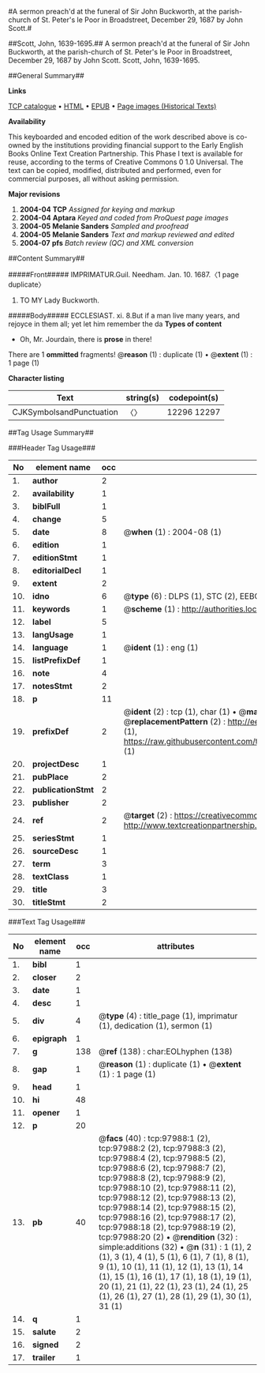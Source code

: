 #A sermon preach'd at the funeral of Sir John Buckworth, at the parish-church of St. Peter's le Poor in Broadstreet, December 29, 1687 by John Scott.#

##Scott, John, 1639-1695.##
A sermon preach'd at the funeral of Sir John Buckworth, at the parish-church of St. Peter's le Poor in Broadstreet, December 29, 1687 by John Scott.
Scott, John, 1639-1695.

##General Summary##

**Links**

[TCP catalogue](http://www.ota.ox.ac.uk/tcp/)  • 
[HTML](http://tei.it.ox.ac.uk/tcp/Texts-HTML/free/A58/A58818.html)  • 
[EPUB](http://tei.it.ox.ac.uk/tcp/Texts-EPUB/free/A58/A58818.epub) • 
[Page images (Historical Texts)](https://data.historicaltexts.jisc.ac.uk/view?pubId=eebo-13142454e&pageId=eebo-13142454e-97988-1)

**Availability**

This keyboarded and encoded edition of the
	       work described above is co-owned by the institutions
	       providing financial support to the Early English Books
	       Online Text Creation Partnership. This Phase I text is
	       available for reuse, according to the terms of Creative
	       Commons 0 1.0 Universal. The text can be copied,
	       modified, distributed and performed, even for
	       commercial purposes, all without asking permission.

**Major revisions**

1. __2004-04__ __TCP__ *Assigned for keying and markup*
1. __2004-04__ __Aptara__ *Keyed and coded from ProQuest page images*
1. __2004-05__ __Melanie Sanders__ *Sampled and proofread*
1. __2004-05__ __Melanie Sanders__ *Text and markup reviewed and edited*
1. __2004-07__ __pfs__ *Batch review (QC) and XML conversion*

##Content Summary##

#####Front#####
IMPRIMATUR.Guil. Needham.
Jan. 10.
1687.〈1 page duplicate〉
1. TO MY
Lady Buckworth.

#####Body#####
ECCLESIAST. xi. 8.But if a man live many years, and rejoyce in
them all; yet let him remember the da
**Types of content**

  * Oh, Mr. Jourdain, there is **prose** in there!

There are 1 **ommitted** fragments! 
 @__reason__ (1) : duplicate (1)  •  @__extent__ (1) : 1 page (1)

**Character listing**


|Text|string(s)|codepoint(s)|
|---|---|---|
|CJKSymbolsandPunctuation|〈〉|12296 12297|

##Tag Usage Summary##

###Header Tag Usage###

|No|element name|occ|attributes|
|---|---|---|---|
|1.|__author__|2||
|2.|__availability__|1||
|3.|__biblFull__|1||
|4.|__change__|5||
|5.|__date__|8| @__when__ (1) : 2004-08 (1)|
|6.|__edition__|1||
|7.|__editionStmt__|1||
|8.|__editorialDecl__|1||
|9.|__extent__|2||
|10.|__idno__|6| @__type__ (6) : DLPS (1), STC (2), EEBO-CITATION (1), OCLC (1), VID (1)|
|11.|__keywords__|1| @__scheme__ (1) : http://authorities.loc.gov/ (1)|
|12.|__label__|5||
|13.|__langUsage__|1||
|14.|__language__|1| @__ident__ (1) : eng (1)|
|15.|__listPrefixDef__|1||
|16.|__note__|4||
|17.|__notesStmt__|2||
|18.|__p__|11||
|19.|__prefixDef__|2| @__ident__ (2) : tcp (1), char (1)  •  @__matchPattern__ (2) : ([0-9\-]+):([0-9IVX]+) (1), (.+) (1)  •  @__replacementPattern__ (2) : http://eebo.chadwyck.com/downloadtiff?vid=$1&page=$2 (1), https://raw.githubusercontent.com/textcreationpartnership/Texts/master/tcpchars.xml#$1 (1)|
|20.|__projectDesc__|1||
|21.|__pubPlace__|2||
|22.|__publicationStmt__|2||
|23.|__publisher__|2||
|24.|__ref__|2| @__target__ (2) : https://creativecommons.org/publicdomain/zero/1.0/ (1), http://www.textcreationpartnership.org/docs/. (1)|
|25.|__seriesStmt__|1||
|26.|__sourceDesc__|1||
|27.|__term__|3||
|28.|__textClass__|1||
|29.|__title__|3||
|30.|__titleStmt__|2||


###Text Tag Usage###

|No|element name|occ|attributes|
|---|---|---|---|
|1.|__bibl__|1||
|2.|__closer__|2||
|3.|__date__|1||
|4.|__desc__|1||
|5.|__div__|4| @__type__ (4) : title_page (1), imprimatur (1), dedication (1), sermon (1)|
|6.|__epigraph__|1||
|7.|__g__|138| @__ref__ (138) : char:EOLhyphen (138)|
|8.|__gap__|1| @__reason__ (1) : duplicate (1)  •  @__extent__ (1) : 1 page (1)|
|9.|__head__|1||
|10.|__hi__|48||
|11.|__opener__|1||
|12.|__p__|20||
|13.|__pb__|40| @__facs__ (40) : tcp:97988:1 (2), tcp:97988:2 (2), tcp:97988:3 (2), tcp:97988:4 (2), tcp:97988:5 (2), tcp:97988:6 (2), tcp:97988:7 (2), tcp:97988:8 (2), tcp:97988:9 (2), tcp:97988:10 (2), tcp:97988:11 (2), tcp:97988:12 (2), tcp:97988:13 (2), tcp:97988:14 (2), tcp:97988:15 (2), tcp:97988:16 (2), tcp:97988:17 (2), tcp:97988:18 (2), tcp:97988:19 (2), tcp:97988:20 (2)  •  @__rendition__ (32) : simple:additions (32)  •  @__n__ (31) : 1 (1), 2 (1), 3 (1), 4 (1), 5 (1), 6 (1), 7 (1), 8 (1), 9 (1), 10 (1), 11 (1), 12 (1), 13 (1), 14 (1), 15 (1), 16 (1), 17 (1), 18 (1), 19 (1), 20 (1), 21 (1), 22 (1), 23 (1), 24 (1), 25 (1), 26 (1), 27 (1), 28 (1), 29 (1), 30 (1), 31 (1)|
|14.|__q__|1||
|15.|__salute__|2||
|16.|__signed__|2||
|17.|__trailer__|1||
